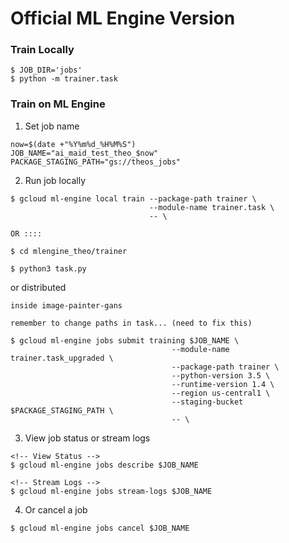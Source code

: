 # Official ML Engine Version

### Train Locally
```
$ JOB_DIR='jobs'
$ python -m trainer.task
```

### Train on ML Engine
1. Set job name
```
now=$(date +"%Y%m%d_%H%M%S")
JOB_NAME="ai_maid_test_theo_$now"
PACKAGE_STAGING_PATH="gs://theos_jobs"
```
2. Run job locally
```
$ gcloud ml-engine local train --package-path trainer \
                               --module-name trainer.task \
                               -- \

OR ::::

$ cd mlengine_theo/trainer

$ python3 task.py

```
or distributed
```
inside image-painter-gans

remember to change paths in task... (need to fix this)

$ gcloud ml-engine jobs submit training $JOB_NAME \
                                    --module-name trainer.task_upgraded \
                                    --package-path trainer \
                                    --python-version 3.5 \
                                    --runtime-version 1.4 \
                                    --region us-central1 \
                                    --staging-bucket $PACKAGE_STAGING_PATH \
                                    -- \

```
3. View job status or stream logs
```
<!-- View Status -->
$ gcloud ml-engine jobs describe $JOB_NAME

<!-- Stream Logs -->
$ gcloud ml-engine jobs stream-logs $JOB_NAME
```

4. Or cancel a job
```
$ gcloud ml-engine jobs cancel $JOB_NAME
```
